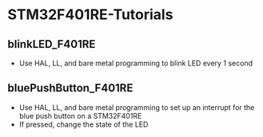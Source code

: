 # STM32F401RE-Tutorials
## blinkLED_F401RE
- Use HAL, LL, and bare metal programming to blink LED every 1 second
## bluePushButton_F401RE
- Use HAL, LL, and bare metal programming to set up an interrupt for the blue push button on a STM32F401RE
- If pressed, change the state of the LED
